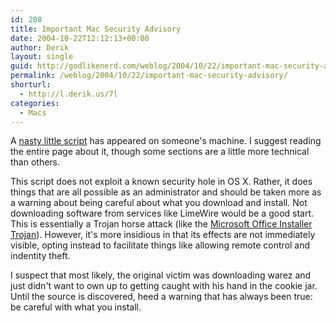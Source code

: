```yaml
---
id: 208
title: Important Mac Security Advisory
date: 2004-10-22T12:12:13+00:00
author: Derik
layout: single
guid: http://godlikenerd.com/weblog/2004/10/22/important-mac-security-advisory/
permalink: /weblog/2004/10/22/important-mac-security-advisory/
shorturl:
  - http://l.derik.us/7l
categories:
  - Macs
---
```

A [nasty little script](http://www.macintouch.com/opener.html) has appeared on someone's machine. I suggest reading the entire page about it, though some sections are a little more technical than others.

This script does not exploit a known security hole in OS X. Rather, it does things that are all possible as an administrator and should be taken more as a warning about being careful about what you download and install. Not downloading software from services like LimeWire would be a good start. This is essentially a Trojan horse attack (like the [Microsoft Office Installer Trojan](/weblog/2004/05/12/the-second-mac-os-x-trojan/)). However, it's more insidious in that its effects are not immediately visible, opting instead to facilitate things like allowing remote control and indentity theft.

I suspect that most likely, the original victim was downloading warez and just didn't want to own up to getting caught with his hand in the cookie jar. Until the source is discovered, heed a warning that has always been true: be careful with what you install.